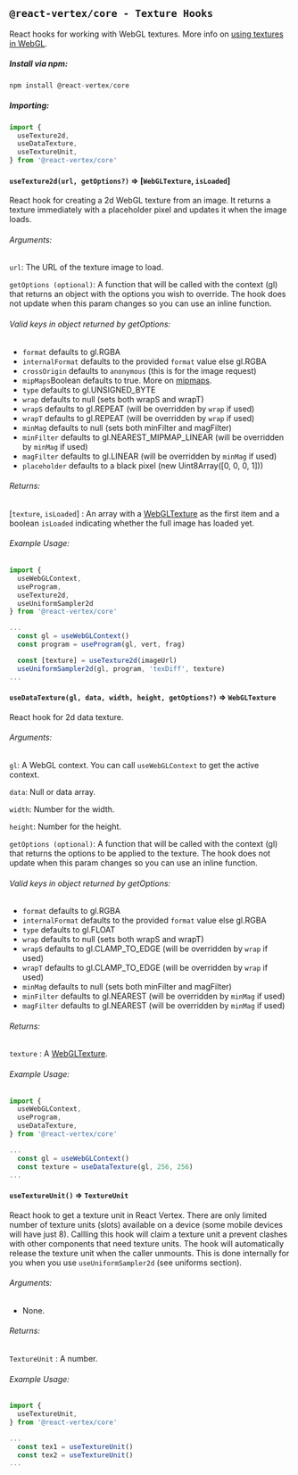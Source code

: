 ## `@react-vertex/core - Texture Hooks`

React hooks for working with WebGL textures. More info on [using textures in WebGL](https://developer.mozilla.org/en-US/docs/Web/API/WebGL_API/Tutorial/Using_textures_in_WebGL).

##### Install via npm:
```js
npm install @react-vertex/core
```

##### Importing:

```js
import {
  useTexture2d,
  useDataTexture,
  useTextureUnit,
} from '@react-vertex/core'
```

#### `useTexture2d(url, getOptions?)` => \[`WebGLTexture`, `isLoaded`\]

React hook for creating a 2d WebGL texture from an image. It returns a texture immediately with a placeholder pixel and updates it when the image loads.

###### Arguments:

`url`: The URL of the texture image to load.

`getOptions (optional)`: A function that will be called with the context (gl) that returns an object with the options you wish to override. The hook does not update when this param changes so you can use an inline function.

###### Valid keys in object returned by getOptions:
  - `format` defaults to gl.RGBA
  - `internalFormat` defaults to the provided `format` value else gl.RGBA
  - `crossOrigin` defaults to `anonymous` (this is for the image request)
  - `mipMaps`Boolean defaults to true. More on [mipmaps](https://developer.mozilla.org/en-US/docs/Web/API/WebGLRenderingContext/generateMipmap).
  - `type` defaults to gl.UNSIGNED_BYTE
  - `wrap` defaults to null (sets both wrapS and wrapT)
  - `wrapS` defaults to gl.REPEAT (will be overridden by `wrap` if used)
  - `wrapT` defaults to gl.REPEAT (will be overridden by `wrap` if used)
  - `minMag` defaults to null (sets both minFilter and magFilter)
  - `minFilter` defaults to gl.NEAREST_MIPMAP_LINEAR (will be overridden by `minMag` if used)
  - `magFilter` defaults to gl.LINEAR (will be overridden by `minMag` if used)
  - `placeholder` defaults to a black pixel (new Uint8Array(\[0, 0, 0, 1\]))

###### Returns:

\[`texture`, `isLoaded`\] : An array with a [WebGLTexture](https://developer.mozilla.org/en-US/docs/Web/API/WebGLTexture) as the first item and a boolean `isLoaded` indicating whether the full image has loaded yet.

###### Example Usage:

```js
import {
  useWebGLContext,
  useProgram,
  useTexture2d,
  useUniformSampler2d
} from '@react-vertex/core'

...
  const gl = useWebGLContext()
  const program = useProgram(gl, vert, frag)

  const [texture] = useTexture2d(imageUrl)
  useUniformSampler2d(gl, program, 'texDiff', texture)
...

```

#### `useDataTexture(gl, data, width, height, getOptions?)` => `WebGLTexture`

React hook for 2d data texture.

###### Arguments:

`gl`: A WebGL context.  You can call `useWebGLContext` to get the active context.

`data`: Null or data array.

`width`: Number for the width.

`height`: Number for the height.

`getOptions (optional)`: A function that will be called with the context (gl) that returns the options to be applied to the texture.  The hook does not update when this param changes so you can use an inline function.

###### Valid keys in object returned by getOptions:
  - `format` defaults to gl.RGBA
  - `internalFormat` defaults to the provided `format` value else gl.RGBA
  - `type` defaults to gl.FLOAT
  - `wrap` defaults to null (sets both wrapS and wrapT)
  - `wrapS` defaults to gl.CLAMP_TO_EDGE (will be overridden by `wrap` if used)
  - `wrapT` defaults to gl.CLAMP_TO_EDGE (will be overridden by `wrap` if used)
  - `minMag` defaults to null (sets both minFilter and magFilter)
  - `minFilter` defaults to gl.NEAREST (will be overridden by `minMag` if used)
  - `magFilter` defaults to gl.NEAREST (will be overridden by `minMag` if used)

###### Returns:

`texture` : A [WebGLTexture](https://developer.mozilla.org/en-US/docs/Web/API/WebGLTexture).

###### Example Usage:

```js
import {
  useWebGLContext,
  useProgram,
  useDataTexture,
} from '@react-vertex/core'

...
  const gl = useWebGLContext()
  const texture = useDataTexture(gl, 256, 256)
...

```

#### `useTextureUnit()` => `TextureUnit`

React hook to get a texture unit in React Vertex.  There are only limited number of texture units (slots) available on a device (some mobile devices will have just 8).  Callling this hook will claim a texture unit a prevent clashes with other components that need texture units.  The hook will automatically release the texture unit when the caller unmounts.  This is done internally for you when you use `useUniformSampler2d` (see uniforms section).

###### Arguments:

- None.

###### Returns:

`TextureUnit` : A number.

###### Example Usage:

```js
import {
  useTextureUnit,
} from '@react-vertex/core'

...
  const tex1 = useTextureUnit()
  const tex2 = useTextureUnit()
...

```
